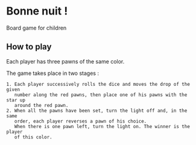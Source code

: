 # Bonne nuit !

Board game for children

## How to play

Each player has three pawns of the same color.

The game takes place in two stages :

    1. Each player successively rolls the dice and moves the drop of the given
       number along the red pawns, then place one of his pawns with the star up
       around the red pawn.
    2. When all the pawns have been set, turn the light off and, in the same
       order, each player reverses a pawn of his choice.
       When there is one pawn left, turn the light on. The winner is the player
       of this color.